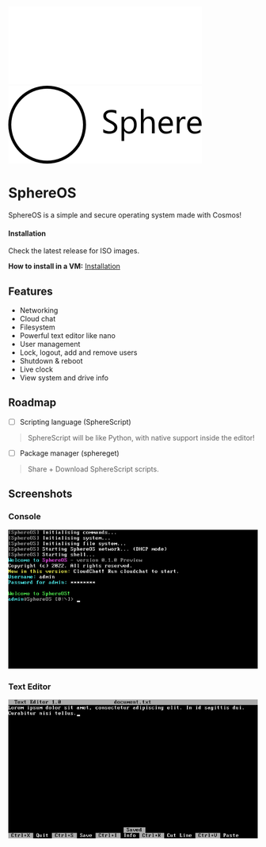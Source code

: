 ![SphereOS logo](/Art/logo_light.png#gh-dark-mode-only)
![SphereOS logo](/Art/logo_dark.png#gh-light-mode-only)

# SphereOS
SphereOS is a simple and secure operating system made with Cosmos!
#### Installation
Check the latest release for ISO images.

**How to install in a VM:** [Installation](https://github.com/Jspa2/SphereOS/wiki/Installation)
## Features
- Networking
- Cloud chat
- Filesystem
- Powerful text editor like nano
- User management
- Lock, logout, add and remove users
- Shutdown & reboot
- Live clock
- View system and drive info
## Roadmap
- [ ] Scripting language (SphereScript)
> SphereScript will be like Python, with native support inside the editor!
- [ ] Package manager (sphereget)
> Share + Download SphereScript scripts.
## Screenshots
### Console
![Screenshot 1](/Art/screenshot_1.png)
### Text Editor
![Screenshot 2](/Art/screenshot_2.png)
